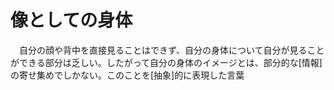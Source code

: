 # 像としての身体
　自分の顔や背中を直接見ることはできず、自分の身体について自分が見ることができる部分は乏しい。したがって自分の身体のイメージとは、部分的な[情報]の寄せ集めでしかない。このことを[抽象]的に表現した言葉
